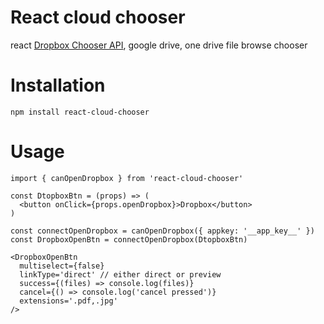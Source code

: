 React cloud chooser
============
react [Dropbox Chooser API](https://www.dropbox.com/developers/chooser), google drive, one drive file browse chooser

Installation 
============
```
npm install react-cloud-chooser
```

Usage
=====
```
import { canOpenDropbox } from 'react-cloud-chooser'

const DtopboxBtn = (props) => (
  <button onClick={props.openDropbox}>Dropbox</button>
)

const connectOpenDropbox = canOpenDropbox({ appkey: '__app_key__' })
const DropboxOpenBtn = connectOpenDropbox(DtopboxBtn)

<DropboxOpenBtn
  multiselect={false}
  linkType='direct' // either direct or preview
  success={(files) => console.log(files)}
  cancel={() => console.log('cancel pressed')}
  extensions='.pdf,.jpg'
/>
```
